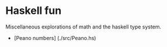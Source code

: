 # Haskell fun
Miscellaneous explorations of math and the haskell type system.

- [Peano numbers] (./src/Peano.hs)
